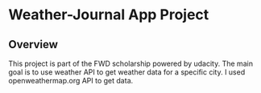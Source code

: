# Weather-Journal App Project

## Overview
This project is part of the FWD scholarship powered by udacity. The main goal is to use weather API to get weather data for a specific city. I used openweathermap.org API to get data.
